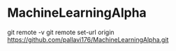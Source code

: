 # MachineLearningAlpha

git remote -v
git remote set-url origin https://github.com/pallavi176/MachineLearningAlpha.git